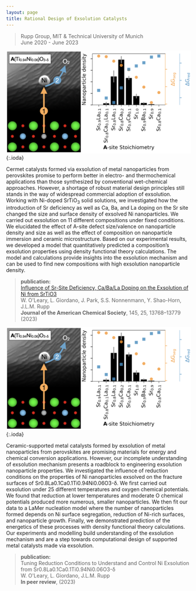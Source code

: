 ```yaml
---
layout: page
title: Rational Design of Exsolution Catalysts
---
```


> Rupp Group, MIT & Technical University of Munich  
> June 2020 - June 2023

![exsolution scheme](exsolution_comp.png){:.ioda}


Cermet catalysts formed via exsolution of metal nanoparticles from perovskites promise to perform better in electro- and thermochemical applications than those synthesized by conventional wet-chemical approaches. However, a shortage of robust material design principles still stands in the way of widespread commercial adoption of exsolution. Working with Ni-doped SrTiO<sub>3</sub> solid solutions, we investigated how the introduction of Sr deficiency as well as Ca, Ba, and La doping on the Sr site changed the size and surface density of exsolved Ni nanoparticles. We carried out exsolution on 11 different compositions under fixed conditions. We elucidated the effect of A-site defect size/valence on nanoparticle density and size as well as the effect of composition on nanoparticle immersion and ceramic microstructure. Based on our experimental results, we developed a model that quantitatively predicted a composition’s exsolution properties using density functional theory calculations. The model and calculations provide insights into the exsolution mechanism and can be used to find new compositions with high exsolution nanoparticle density.

> **publication:**   
> <a href = "https://pubs.acs.org/doi/10.1021/jacs.2c12011" target = "_blank">Influence of Sr-Site Deficiency, Ca/Ba/La Doping on the Exsolution of Ni from SrTiO3</a>  
>  W. O'Leary, L. Giordano, J. Park, S.S. Nonnenmann, Y. Shao-Horn, J.L.M. Rupp   
> **Journal of the American Chemical Society**, 145, 25, 13768–13779 (2023) 

![exsolution scheme](exsolution_comp.png){:.ioda}

Ceramic-supported metal catalysts formed by exsolution of metal nanoparticles from perovskites are promising materials for energy and chemical conversion applications. However, our incomplete understanding of exsolution mechanism presents a roadblock to engineering exsolution nanoparticle properties. We investigated the influence of reduction conditions on the properties of Ni nanoparticles exsolved on the fracture surfaces of Sr0.8La0.1Ca0.1Ti0.94Ni0.06O3-δ. We first carried out exsolution under 25 different temperatures and oxygen chemical potentials. We found that reduction at lower temperatures and moderate O chemical potentials produced more numerous, smaller nanoparticles. We then fit our data to a LaMer nucleation model where the number of nanoparticles formed depends on Ni surface segregation, reduction of Ni-rich surfaces, and nanoparticle growth. Finally, we demonstrated prediction of the energetics of these processes with density functional theory calculations. Our experiments and modelling build understanding of the exsolution mechanism and are a step towards computational design of supported metal catalysts made via exsolution.

> **publication:**   
> Tuning Reduction Conditions to Understand and Control Ni Exsolution from Sr0.8La0.1Ca0.1Ti0.94Ni0.06O3-δ  
>  W. O'Leary, L. Giordano, J.L.M. Rupp   
> **In peer review**, (2023) 
